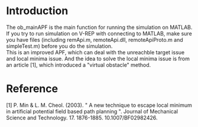 # Introduction 

The ob_mainAPF is the main function for running the simulation on MATLAB. \
If you try to run simulation on V-REP with connecting to MATLAB, make sure you have files (including remApi.m, remoteApi.dll, remoteApiProto.m and simpleTest.m) before you do the simulation. \
This is an improved APF, which can deal with the unreachble target issue and local minima issue. And the idea to solve the local minima issue is from an article [1], which introduced a "virtual obstacle" method. 

# Reference 
[1] P. Min & L. M.  Cheol. (2003). " A new technique to escape local minimum in artificial potential field based path planning ". Journal of Mechanical Science and Technology. 17. 1876-1885. 10.1007/BF02982426.  


